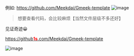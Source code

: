例如: https://github.com/Meekdai/Gmeek-template
![image](https://github.com/user-attachments/assets/2f0c14b1-187f-464e-a498-1f6c84fc0bd3)

> 想要查看代码，会比较麻烦【当然文件层级不多还好】

见证奇迹😀

[https://github<strong style="color: red;">1s</strong>.com/Meekdai/Gmeek-template](https://github.com/Meekdai/Gmeek-template)

![image](https://github.com/user-attachments/assets/d770718c-4f47-40a9-8053-0e03447c7ff0)
